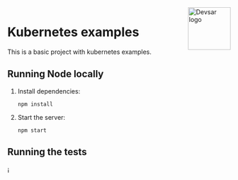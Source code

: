 <img src="https://devsar.s3-sa-east-1.amazonaws.com/logo_emails-02.png" alt="Devsar logo" title="Devsar Talks" align="right" height="96" width="96"/>

# Kubernetes examples

This is a basic project with kubernetes examples.

## Running Node locally

1.  Install dependencies:

        npm install

1.  Start the server:

        npm start

## Running the tests
¡
